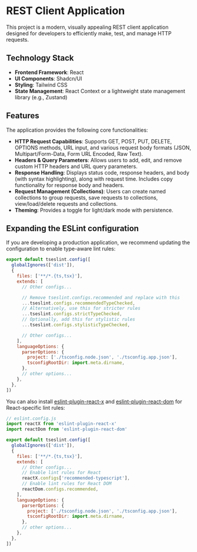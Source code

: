 # REST Client Application

This project is a modern, visually appealing REST client application designed for developers to efficiently make, test, and manage HTTP requests.

## Technology Stack

*   **Frontend Framework**: React
*   **UI Components**: Shadcn/UI
*   **Styling**: Tailwind CSS
*   **State Management**: React Context or a lightweight state management library (e.g., Zustand)

## Features

The application provides the following core functionalities:

*   **HTTP Request Capabilities**: Supports GET, POST, PUT, DELETE, OPTIONS methods, URL input, and various request body formats (JSON, Multipart/Form-Data, Form URL Encoded, Raw Text).
*   **Headers & Query Parameters**: Allows users to add, edit, and remove custom HTTP headers and URL query parameters.
*   **Response Handling**: Displays status code, response headers, and body (with syntax highlighting), along with request time. Includes copy functionality for response body and headers.
*   **Request Management (Collections)**: Users can create named collections to group requests, save requests to collections, view/load/delete requests and collections.
*   **Theming**: Provides a toggle for light/dark mode with persistence.

## Expanding the ESLint configuration

If you are developing a production application, we recommend updating the configuration to enable type-aware lint rules:

```js
export default tseslint.config([
  globalIgnores(['dist']),
  {
    files: ['**/*.{ts,tsx}'],
    extends: [
      // Other configs...

      // Remove tseslint.configs.recommended and replace with this
      ...tseslint.configs.recommendedTypeChecked,
      // Alternatively, use this for stricter rules
      ...tseslint.configs.strictTypeChecked,
      // Optionally, add this for stylistic rules
      ...tseslint.configs.stylisticTypeChecked,

      // Other configs...
    ],
    languageOptions: {
      parserOptions: {
        project: ['./tsconfig.node.json', './tsconfig.app.json'],
        tsconfigRootDir: import.meta.dirname,
      },
      // other options...
    },
  },
])
```

You can also install [eslint-plugin-react-x](https://github.com/Rel1cx/eslint-react/tree/main/packages/plugins/eslint-plugin-react-x) and [eslint-plugin-react-dom](https://github.com/Rel1cx/eslint-react/tree/main/packages/plugins/eslint-plugin-react-dom) for React-specific lint rules:

```js
// eslint.config.js
import reactX from 'eslint-plugin-react-x'
import reactDom from 'eslint-plugin-react-dom'

export default tseslint.config([
  globalIgnores(['dist']),
  {
    files: ['**/*.{ts,tsx}'],
    extends: [
      // Other configs...
      // Enable lint rules for React
      reactX.configs['recommended-typescript'],
      // Enable lint rules for React DOM
      reactDom.configs.recommended,
    ],
    languageOptions: {
      parserOptions: {
        project: ['./tsconfig.node.json', './tsconfig.app.json'],
        tsconfigRootDir: import.meta.dirname,
      },
      // other options...
    },
  },
])
```
